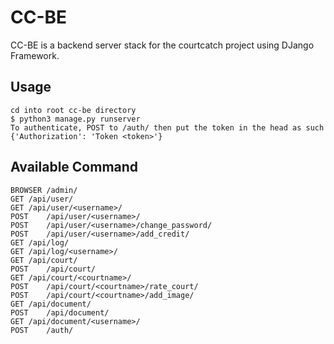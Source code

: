 # CC-BE

CC-BE is a backend server stack for the courtcatch project using DJango Framework.


## Usage

	cd into root cc-be directory
	$ python3 manage.py runserver
	To authenticate, POST to /auth/ then put the token in the head as such {'Authorization': 'Token <token>'}

## Available Command

	BROWSER	/admin/
	GET	/api/user/
	GET	/api/user/<username>/
	POST	/api/user/<username>/
	POST	/api/user/<username>/change_password/
	POST	/api/user/<username>/add_credit/
	GET	/api/log/
	GET	/api/log/<username>/
	GET	/api/court/
	POST	/api/court/
	GET	/api/court/<courtname>/
	POST	/api/court/<courtname>/rate_court/
	POST	/api/court/<courtname>/add_image/
	GET	/api/document/
	POST	/api/document/
	GET	/api/document/<username>/
	POST	/auth/

